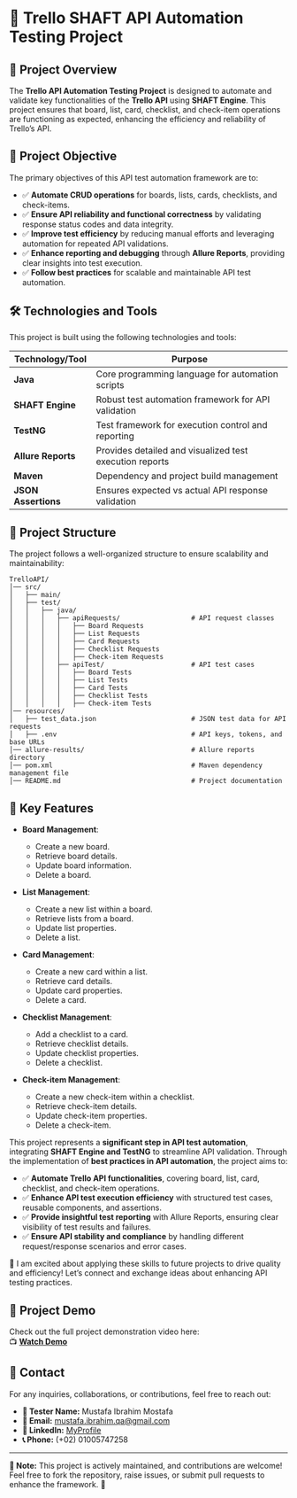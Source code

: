 # 🚀 Trello SHAFT API Automation Testing Project 

## 📖 Project Overview
The **Trello API Automation Testing Project** is designed to automate and validate key functionalities of the **Trello API** using **SHAFT Engine**. This project ensures that board, list, card, checklist, and check-item operations are functioning as expected, enhancing the efficiency and reliability of Trello’s API.

## 🎯 Project Objective
The primary objectives of this API test automation framework are to:
- ✅ **Automate CRUD operations** for boards, lists, cards, checklists, and check-items.
- ✅ **Ensure API reliability and functional correctness** by validating response status codes and data integrity.
- ✅ **Improve test efficiency** by reducing manual efforts and leveraging automation for repeated API validations.
- ✅ **Enhance reporting and debugging** through **Allure Reports**, providing clear insights into test execution.
- ✅ **Follow best practices** for scalable and maintainable API test automation.

## 🛠️ Technologies and Tools
This project is built using the following technologies and tools:

| Technology/Tool         | Purpose |
|------------------------|---------|
| **Java**              | Core programming language for automation scripts |
| **SHAFT Engine**      | Robust test automation framework for API validation |
| **TestNG**            | Test framework for execution control and reporting |
| **Allure Reports**    | Provides detailed and visualized test execution reports |
| **Maven**             | Dependency and project build management |
| **JSON Assertions**   | Ensures expected vs actual API response validation |

## 📂 Project Structure
The project follows a well-organized structure to ensure scalability and maintainability:
```
TrelloAPI/
│── src/
│   ├── main/
│   ├── test/
│   │   ├── java/
│   │   │   ├── apiRequests/                  # API request classes
│   │   │   │   ├── Board Requests
│   │   │   │   ├── List Requests
│   │   │   │   ├── Card Requests
│   │   │   │   ├── Checklist Requests
│   │   │   │   ├── Check-item Requests
│   │   │   ├── apiTest/                      # API test cases
│   │   │   │   ├── Board Tests
│   │   │   │   ├── List Tests
│   │   │   │   ├── Card Tests
│   │   │   │   ├── Checklist Tests
│   │   │   │   ├── Check-item Tests
│── resources/
│   ├── test_data.json                        # JSON test data for API requests
│   ├── .env                                  # API keys, tokens, and base URLs
│── allure-results/                           # Allure reports directory
│── pom.xml                                   # Maven dependency management file
│── README.md                                 # Project documentation
```

## 🌟 Key Features

- **Board Management**:
    - Create a new board.
    - Retrieve board details.
    - Update board information.
    - Delete a board.

- **List Management**:
    - Create a new list within a board.
    - Retrieve lists from a board.
    - Update list properties.
    - Delete a list.

- **Card Management**:
    - Create a new card within a list.
    - Retrieve card details.
    - Update card properties.
    - Delete a card.

- **Checklist Management**:
    - Add a checklist to a card.
    - Retrieve checklist details.
    - Update checklist properties.
    - Delete a checklist.

- **Check-item Management**:
    - Create a new check-item within a checklist.
    - Retrieve check-item details.
    - Update check-item properties.
    - Delete a check-item.


This project represents a **significant step in API test automation**, integrating **SHAFT Engine and TestNG** to streamline API validation. Through the implementation of **best practices in API automation**, the project aims to:

- ✅ **Automate Trello API functionalities**, covering board, list, card, checklist, and check-item operations.
- ✅ **Enhance API test execution efficiency** with structured test cases, reusable components, and assertions.
- ✅ **Provide insightful test reporting** with Allure Reports, ensuring clear visibility of test results and failures.
- ✅ **Ensure API stability and compliance** by handling different request/response scenarios and error cases.

🔹 I am excited about applying these skills to future projects to drive quality and efficiency! Let’s connect and exchange ideas about enhancing API testing practices.

## 🎥 Project Demo
Check out the full project demonstration video here:  
📺 **[Watch Demo](https://drive.google.com/file/d/1QwJU-hB0KDav5RvH4OxbWBfzRAjfGlbe/view?usp=sharing)**

## 📩 Contact
For any inquiries, collaborations, or contributions, feel free to reach out:

- **👤 Tester Name:** Mustafa Ibrahim Mostafa
- **📧 Email:** mustafa.ibrahim.qa@gmail.com
- **🔗 LinkedIn:** [MyProfile](https://www.linkedin.com/in/mostafa-ibrahim-mostafa/)
- **📞 Phone:** (+02) 01005747258

---
**📌 Note:** This project is actively maintained, and contributions are welcome! Feel free to fork the repository, raise issues, or submit pull requests to enhance the framework. 🚀
